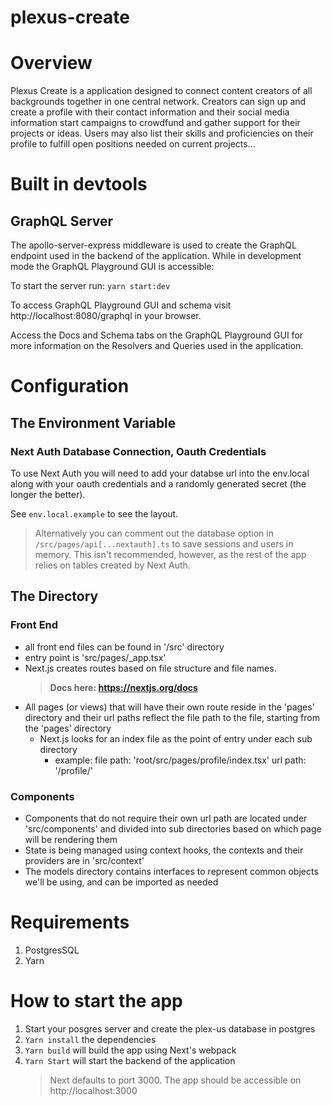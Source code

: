 # plexus-create

# Overview

Plexus Create is a application designed to connect content creators of all backgrounds together in one central network. Creators can sign up and create a profile with their contact information and their social media information start campaigns to crowdfund and gather support for their projects or ideas. Users may also list their skills and proficiencies on their profile to fulfill open positions needed on current projects...

# Built in devtools

## GraphQL Server

The apollo-server-express middleware is used to create the GraphQL endpoint used in the backend of the application.
While in development mode the GraphQL Playground GUI is accessible:

To start the server run:
`yarn start:dev`

To access GraphQL Playground GUI and schema visit http://localhost:8080/graphql in your browser.

Access the Docs and Schema tabs on the GraphQL Playground GUI for more information on the Resolvers and Queries used in the application.

# Configuration

## The Environment Variable

### Next Auth Database Connection, Oauth Credentials

To use Next Auth you will need to add your databse url into the env.local along with your oauth credentials and a randomly generated secret (the longer the better).

See `env.local.example` to see the layout.

> Alternatively you can comment out the database option in `/src/pages/api[...nextauth].ts` to save sessions and users in memory. This isn't recommended, however, as the rest of the app relies on tables created by Next Auth.

## The Directory

### Front End

- all front end files can be found in '/src' directory
- entry point is 'src/pages/\_app.tsx'
- Next.js creates routes based on file structure and file names.
  > **Docs here: https://nextjs.org/docs**
- All pages (or views) that will have their own route reside in the 'pages' directory and their url paths reflect the file path to the file, starting from the 'pages' directory
  - Next.js looks for an index file as the point of entry under each sub directory
    - example:
      file path: 'root/src/pages/profile/index.tsx'
      url path: '/profile/'

### Components

- Components that do not require their own url path are located under 'src/components' and
  divided into sub directories based on which page will be rendering them
- State is being managed using context hooks, the contexts and their providers are in 'src/context'
- The models directory contains interfaces to represent common objects we'll be using, and can be imported as needed

# Requirements

1.  PostgresSQL
2.  Yarn

# How to start the app

1. Start your posgres server and create the plex-us database in postgres
2. `Yarn install` the dependencies
3. `Yarn build` will build the app using Next's webpack
4. `Yarn Start` will start the backend of the application
   > Next defaults to port 3000. The app should be accessible on http://localhost:3000
